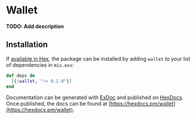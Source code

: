 # Wallet

**TODO: Add description**

## Installation

If [available in Hex](https://hex.pm/docs/publish), the package can be installed
by adding `wallet` to your list of dependencies in `mix.exs`:

```elixir
def deps do
  [{:wallet, "~> 0.1.0"}]
end
```

Documentation can be generated with [ExDoc](https://github.com/elixir-lang/ex_doc)
and published on [HexDocs](https://hexdocs.pm). Once published, the docs can
be found at [https://hexdocs.pm/wallet](https://hexdocs.pm/wallet).

